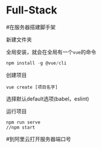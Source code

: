 # Full-Stack

#在服务器搭建脚手架

新建文件夹

全局安装，就会在全局有一个`vue`的命令
```js
npm install -g @vue/cli
```

创建项目
```
vue create [项目名字]
```
选择默认default选项(babel，eslint)

运行项目
```
npm run serve
//npm start
```

#到阿里云打开服务器端口号
